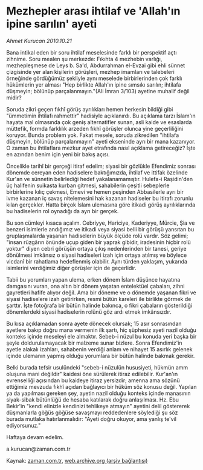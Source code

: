 # Mezhepler arası ihtilaf ve 'Allah'ın ipine sarılın' ayeti

*Ahmet Kurucan 2010.10.21*

<td class="news-spot">
<p>Bana intikal eden bir soru ihtilaf meselesinde farklı bir perspektif açtı zihnime. Soru mealen şu merkezde: Fıkıhta 4 mezhebin varlığı, mezhepleşmese de Leys b. Sa'd, Abdurrahman el-Evzai gibi ehli sünnet çizgisinde yer alan kişilerin görüşleri, mezhep imamları ve talebeleri örneğinde gördüğümüz şekliyle aynı meselede birbirlerinden çok farklı hükümlerin yer alması "Hep birlikte Allah'ın ipine sımsıkı sarılın; ihtilafa düşmeyin; bölünüp parçalanmayın."(Ali İmran 3/103) ayetine muhalif değil midir?</p>
<p><p> Soruda zikri geçen fıkhî görüş ayrılıkları hemen herkesin bildiği gibi "ümmetimin ihtilafı rahmettir" hadisiyle açıklanırdı. Bu açıklama tarzı İslam'ın hayata mal olmasında çok geniş alternatifler sunan, asli kaide ve esaslarda müttefik, formda farklılık arzeden fıkhî görüşler olunca yine geçerliliğini koruyor. Bunda problem yok. Fakat mesele, soruda zikredilen "ihtilafa düşmeyin, bölünüp parçalanmayın" ayeti ekseninde ayrı bir mana kazanıyor. O zaman bu ihtilaflara mezkur ayet etrafında nasıl açıklama getireceğiz? İşte en azından benim için yeni bir bakış açısı.
<p>Öncelikle tarihî bir gerçeği itiraf edelim; siyasi bir gözlükle Efendimiz sonrası dönemde cereyan eden hadiselere baktığımızda, ihtilaf ve ittifak özelinde Kur'an ve sünnetin belirlediği hedef yakalanamamıştır. Hulefa-i Raşidin'den üç halifenin suikasta kurban gitmesi, sahabilerin çeşitli sebeplerle birbirlerine kılıç çekmesi, Emevi ve hemen peşinden Abbasilerle ayrı bir ivme kazanan iç savaş nitelemesini hak kazanan hadiseler bu itirafı zorunlu kılan gerçekler. Hatta birçok İslam ulemasına göre itikadi görüş ayrılıklarında bu hadiselerin rol oynadığı da ayrı bir gerçek.
<p>Bu son cümleyi kısaca açalım. Cebriyye, Hariciye, Kaderiyye, Mürcie, Şia ve benzeri isimlerle andığımız ve itikadi veya siyasi belli bir görüşü yansıtan bu gruplaşmalarda yaşanan hadiselerin büyük ölçüde rolü vardır. Söz gelimi; "insan rüzgârın önünde uçup giden bir yaprak gibidir, iradesinin hiçbir rolü yoktur" diyen cebri görüşün ortaya çıkış nedenlerinden bir tanesi, geriye dönülmesi imkânsız o siyasi hadiseleri izah için ortaya atılmış ve böylece vicdanî bir rahatlama hedeflenmiş olabilir. Aynı türden yaklaşım, yukarıda isimlerini verdiğimiz diğer görüşler için de geçerlidir.
<p>Tabii bu yorumları yapan ulema, erken dönem İslam düşünce hayatına damgasını vuran, ona altın bir dönem yaşatan entelektüel çabaları, zihni gayretleri hafife alıyor değil. Ama bir döneme ve o dönemde yaşanan fikri ve siyasi hadiselere izah getirirken, resmi bütün kareleri ile birlikte görmek de şarttır. İşte fotoğrafa bir bütün halinde bakınca, o fikri çabaların gösterildiği dönemlerdeki siyasi hadiselerin rolünü göz ardı etmek imkânsızdır.
<p>Bu kısa açıklamadan sonra ayete dönecek olursak; 15 asır sonrasından ayetlere bakıp doğru mana vermenin ilk şartı, hiç şüphesiz ayeti nazil olduğu konteks içinde meseleyi ele almaktır. Sebeb-i nüzul bu konuda yeri başka bir şeyle doldurulamayacak bir malzeme sunar bizlere. Sonra Efendimiz'in ayetle alakalı izahları, sahabenin verdiği anlam ve nihayet 15 asırlık gelenek içinde ulemanın yapmış olduğu yorumlara bir bütün halinde bakmak gerekir.
<p>Belki burada tefsir usulündeki "sebeb-i nüzulün hususiyeti, hükmün amm oluşuna mani değildir" kaidesi öne sürülerek itiraz edilebilir. Kur'an'ın evrenselliği açısından bu kaideye itiraz yersizdir; amenna ama sözünü ettiğimiz mevzuda fıkhî açıdan bağlayıcı bir hüküm söz konusu değil. Yapılan ya da yapılması gereken şey, ayetin nazil olduğu konteks içinde manasının siyak-sibak bütünlüğü de hesaba katılarak doğru anlaşılması. Hz. Ebu Bekir'in "kendi elinizle kendinizi tehlikeye atmayın" ayetini delil göstererek düşmanlarla göğüs göğüse savaşmayı reddedenlere söylediği şu söz burada mutlaka hatırlanmalıdır: "Ayeti doğru okuyor, ama yanlış te'vil ediyorsunuz."
<p>Haftaya devam edelim.
<p>a.kurucan@zaman.com.tr</p>
<a href="http://web.archive.org/web/20101130215011/mailto:a.kurucan@zaman.com.tr">
</a></p></p></p></p></p></p></p></p></td>

Kaynak: [zaman.com.tr](http://zaman.com.tr/yazar.do?yazino=1042882), [web.archive.org (arşiv bağlantısı)](http://web.archive.org/web/20101130215011/http://zaman.com.tr/yazar.do?yazino=1042882)
